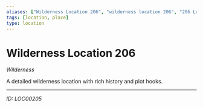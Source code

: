```yaml
---
aliases: ["Wilderness Location 206", "wilderness location 206", "206 Location Wilderness"]
tags: [location, place]
type: location
---
```


# Wilderness Location 206

*Wilderness*

A detailed wilderness location with rich history and plot hooks.

---
*ID: LOC00205*